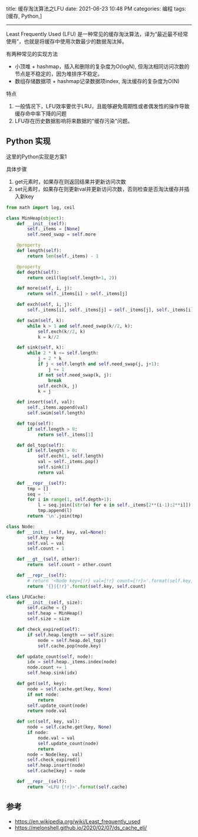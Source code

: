 title: 缓存淘汰算法之LFU
date: 2021-06-23 10:48 PM
categories: 编程
tags: [缓存, Python,]

----

Least Frequently Used (LFU) 是一种常见的缓存淘汰算法，译为“最近最不经常使用”，也就是将缓存中使用次数最少的数据淘汰掉。

有两种常见的实现方法
- 小顶堆 + hashmap，插入和删除的复杂度为O(logN), 但淘汰相同访问次数的节点是不稳定的，因为堆排序不稳定。
- 数组存储数据项 + hashmap记录数据项index, 淘汰缓存的复杂度为O(N)

<!--more-->
特点
1. 一般情况下，LFU效率要优于LRU，且能够避免周期性或者偶发性的操作导致缓存命中率下降的问题
2. LFU存在历史数据影响将来数据的"缓存污染"问题。

## Python 实现
这里的Python实现是方案1

具体步骤
1. get元素时，如果存在则返回结果并更新访问次数
2. set元素时，如果存在则更新val并更新访问次数，否则检查是否淘汰缓存并插入新key

```python
from math import log, ceil

class MinHeap(object):
    def __init__(self):
        self._items = [None]
        self.need_swap = self.more

    @property
    def length(self):
        return len(self._items) - 1

    @property
    def depth(self):
        return ceil(log(self.length+1, 2))

    def more(self, i, j):
        return self._items[i] > self._items[j]

    def exch(self, i, j):
        self._items[i], self._items[j] = self._items[j], self._items[i]

    def swim(self, k):
        while k > 1 and self.need_swap(k//2, k):
            self.exch(k//2, k)
            k = k//2

    def sink(self, k):
        while 2 * k <= self.length:
            j = 2 * k
            if j < self.length and self.need_swap(j, j+1):
                j += 1
            if not self.need_swap(k, j):
                break
            self.exch(k, j)
            k = j

    def insert(self, val):
        self._items.append(val)
        self.swim(self.length)

    def top(self):
        if self.length > 0:
            return self._items[1]

    def del_top(self):
        if self.length > 0:
            self.exch(1, self.length)
            val = self._items.pop()
            self.sink(1)
            return val

    def __repr__(self):
        tmp = []
        seq = ' '
        for i in range(1, self.depth+1):
            l = seq.join([str(e) for e in self._items[2**(i-1):2**i]])
            tmp.append(l)
        return '\n'.join(tmp)

class Node:
    def __init__(self, key, val=None):
        self.key = key
        self.val = val
        self.count = 1

    def __gt__(self, other):
        return  self.count > other.count

    def __repr__(self):
        # return '<Node key={!r} val={!r} count={!r}>'.format(self.key, self.val, self.count)
        return '{}|{!r}'.format(self.key, self.count)

class LFUCache:
    def __init__(self, size):
        self.cache = {}
        self.heap = MinHeap()
        self.size = size

    def check_expired(self):
        if self.heap.length == self.size:
            node = self.heap.del_top()
            self.cache.pop(node.key)

    def update_count(self, node):
        idx = self.heap._items.index(node)
        node.count += 1
        self.heap.sink(idx)

    def get(self, key):
        node = self.cache.get(key, None)
        if not node:
            return
        self.update_count(node)
        return node.val

    def set(self, key, val):
        node = self.cache.get(key, None)
        if node:
            node.val = val
            self.update_count(node)
            return
        node = Node(key, val)
        self.check_expired()
        self.heap.insert(node)
        self.cache[key] = node

    def __repr__(self):
        return '<LFU {!r}>'.format(self.cache)
```

## 参考
- https://en.wikipedia.org/wiki/Least_frequently_used
- https://melonshell.github.io/2020/02/07/ds_cache_eli/